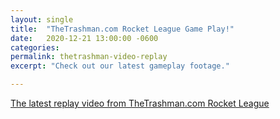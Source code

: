 ```yaml
---
layout: single
title:  "TheTrashman.com Rocket League Game Play!"
date:   2020-12-21 13:00:00 -0600
categories: 
permalink: thetrashman-video-replay
excerpt: "Check out our latest gameplay footage."

---
```


[The latest replay video from TheTrashman.com Rocket League](https://www.youtube.com/watch?v=dQw4w9WgXcQ)